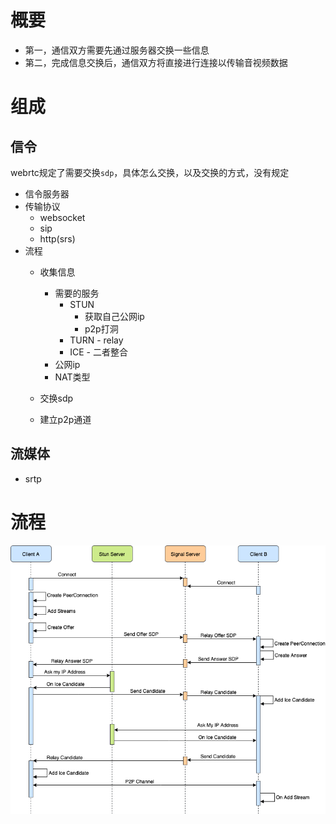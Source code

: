 # 概要
- 第一，通信双方需要先通过服务器交换一些信息
- 第二，完成信息交换后，通信双方将直接进行连接以传输音视频数据

# 组成
## 信令
webrtc规定了需要交换`sdp`，具体怎么交换，以及交换的方式，没有规定
- 信令服务器
- 传输协议
  - websocket
  - sip
  - http(srs)
- 流程
  - 收集信息
      - 需要的服务
        - STUN
          - 获取自己公网ip
          - p2p打洞
        - TURN - relay
        - ICE - 二者整合
    - 公网ip
    - NAT类型
      
  - 交换sdp
  - 建立p2p通道
  
## 流媒体
  - srtp

# 流程
![流程](./image/rtcFlow.png)
